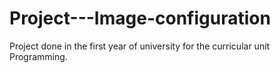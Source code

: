 # Project---Image-configuration

Project done in the first year of university for the curricular unit Programming.
